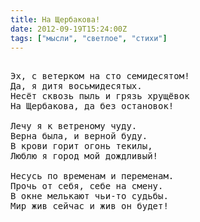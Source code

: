```yaml
---
title: На Щербакова!
date: 2012-09-19T15:24:00Z
tags: ["мысли", "светлое", "стихи"]
---
```


<pre>

Эх, с ветерком на сто семидесятом!
Да, я дитя восьмидесятых.
Несёт сквозь пыль и грязь хрущёвок
На Щербакова, да без остановок!

Лечу я к ветреному чуду.
Верна была, и верной буду.
В крови горит огонь текилы,
Люблю я город мой дождливый!

Несусь по временам и переменам.
Прочь от себя, себе на смену.
В окне мелькают чьи-то судьбы.
Мир жив сейчас и жив он будет!

</pre>
